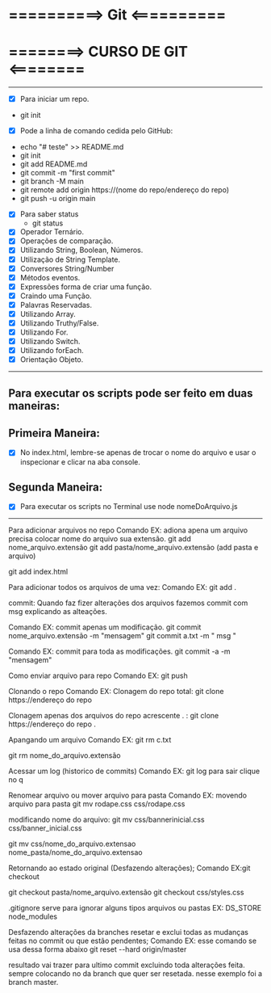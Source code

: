 # ==========> Git <==========

# ========> CURSO DE GIT <========
-----------------------------------------------------------------------------------------

- [x] Para iniciar um repo.
- git init

- [x] Pode a linha de comando cedida pelo GitHub:
- echo "# teste" >> README.md
- git init
- git add README.md
- git commit -m "first commit"
- git branch -M main
- git remote add origin https://(nome do repo/endereço do repo)
- git push -u origin main

- [x] Para saber status 
  - git status
- [x] Operador Ternário.
- [x] Operações de comparação.
- [x] Utilizando String, Boolean, Números.
- [x] Utilização de String Template.
- [x] Conversores String/Number
- [x] Métodos eventos.
- [x] Expressões forma de criar uma função.
- [x] Craindo uma Função.
- [x] Palavras Reservadas.
- [x] Utilizando Array.
- [x] Utilizando Truthy/False.
- [x] Utilizando For.
- [x] Utilizando Switch.
- [x] Utilizando forEach.
- [x] Orientação Objeto.

-----------------------------------------------------------------------------------------------
## Para executar os scripts pode ser feito em duas maneiras: 

## Primeira Maneira: 

- [x] No index.html, lembre-se apenas de trocar o nome do arquivo e usar o inspecionar e clicar na aba console.

## Segunda Maneira: 
- [x] Para executar os scripts no Terminal use node nomeDoArquivo.js
-----------------------------------------------------------------------------------------------






Para adicionar arquivos no repo
Comando EX: adiona apena um arquivo precisa 
colocar nome do arquivo sua extensão.
  git add nome_arquivo.extensão
  git add pasta/nome_arquivo.extensão (add pasta e arquivo)

  git add index.html 

Para adicionar todos os arquivos de uma vez:
Comando EX:
  git add .

commit: Quando faz fizer alterações dos arquivos
fazemos commit com msg explicando as alteações. 

Comando EX:
commit apenas um modificação.
  git commit nome_arquivo.extensão -m "mensagem"
  git commit a.txt -m " msg "

Comando EX: 
commit para toda as modificações.
  git commit -a -m "mensagem" 

Como enviar arquivo para repo
Comando EX:
  git push

Clonando o repo
Comando EX:
  Clonagem do repo total:
    git clone https://endereço do repo 
  
  Clonagem apenas dos arquivos do repo acrescente . :
    git clone https://endereço do repo .
              
Apangando um arquivo
Comando EX:
  git rm c.txt
  
  git rm nome_do_arquivo.extensão

 Acessar um log (historico de commits)
 Comando EX:
  git log
 para sair clique no q 

Renomear arquivo ou mover arquivo para pasta
Comando EX:
  movendo arquivo para pasta
  git mv rodape.css css/rodape.css

  modificando nome do arquivo:
  git mv css/bannerinicial.css css/banner_inicial.css

  git mv css/nome_do_arquivo.extensao nome_pasta/nome_do_arquivo.extensao
  
Retornando ao estado original (Desfazendo alterações);
Comando EX:git checkout 

  git checkout pasta/nome_arquivo.extensão
  git checkout css/styles.css

.gitignore
serve para ignorar alguns tipos arquivos
 ou pastas
EX:
DS_STORE
node_modules

Desfazendo alterações da branches
resetar e exclui todas as mudanças feitas
no commit ou que estão pendentes;
Comando EX:
  esse comando se usa dessa forma abaixo 
  git reset --hard origin/master
  
  resultado vai trazer para ultimo commit
  excluindo toda alterações feita.
  sempre colocando no da branch que quer ser resetada.
  nesse exemplo foi a branch master.
  
